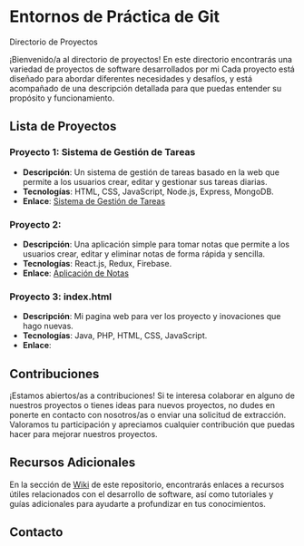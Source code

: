 # Entornos de Práctica de Git

Directorio de Proyectos

¡Bienvenido/a al directorio de proyectos! En este directorio encontrarás una variedad de proyectos de software desarrollados por mi Cada proyecto está diseñado para abordar diferentes necesidades y desafíos, y está acompañado de una descripción detallada para que puedas entender su propósito y funcionamiento.

## Lista de Proyectos

### Proyecto 1: Sistema de Gestión de Tareas

- **Descripción**: Un sistema de gestión de tareas basado en la web que permite a los usuarios crear, editar y gestionar sus tareas diarias.
- **Tecnologías**: HTML, CSS, JavaScript, Node.js, Express, MongoDB.
- **Enlace**: [Sistema de Gestión de Tareas](proyectos/sistema-gestion-tareas/README.md)

### Proyecto 2: 

- **Descripción**: Una aplicación simple para tomar notas que permite a los usuarios crear, editar y eliminar notas de forma rápida y sencilla.
- **Tecnologías**: React.js, Redux, Firebase.
- **Enlace**: [Aplicación de Notas](proyectos/aplicacion-notas/README.md)

### Proyecto 3: index.html

- **Descripción**: Mi pagina web para ver los proyecto y inovaciones que hago nuevas.
- **Tecnologías**: Java, PHP, HTML, CSS, JavaScript.
- **Enlace**: 

## Contribuciones

¡Estamos abiertos/as a contribuciones! Si te interesa colaborar en alguno de nuestros proyectos o tienes ideas para nuevos proyectos, no dudes en ponerte en contacto con nosotros/as o enviar una solicitud de extracción. Valoramos tu participación y apreciamos cualquier contribución que puedas hacer para mejorar nuestros proyectos.

## Recursos Adicionales

En la sección de [Wiki](link) de este repositorio, encontrarás enlaces a recursos útiles relacionados con el desarrollo de software, así como tutoriales y guías adicionales para ayudarte a profundizar en tus conocimientos.

## Contacto
